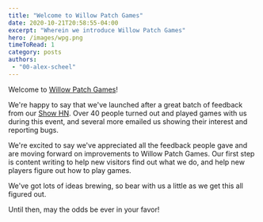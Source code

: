 ```yaml
---
title: "Welcome to Willow Patch Games"
date: 2020-10-21T20:58:55-04:00
excerpt: "Wherein we introduce Willow Patch Games"
hero: /images/wpg.png
timeToRead: 1
category: posts
authors:
 - "00-alex-scheel"
---
```


Welcome to [Willow Patch Games](https://willowpatchgames.com)!

We're happy to say that we've launched after a great batch of feedback
from our [Show HN](https://news.ycombinator.com/item?id=24819100). Over
40 people turned out and played games with us during this event, and
several more emailed us showing their interest and reporting bugs.

We're excited to say we've appreciated all the feedback people gave and
are moving forward on improvements to Willow Patch Games. Our first step
is content writing to help new visitors find out what we do, and help
new players figure out how to play games.

We've got lots of ideas brewing, so bear with us a little as we get this
all figured out.

Until then, may the odds be ever in your favor!
